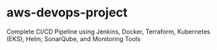 # aws-devops-project
Complete CI/CD Pipeline using Jenkins, Docker, Terraform, Kubernetes (EKS), Helm, SonarQube, and Monitoring Tools
